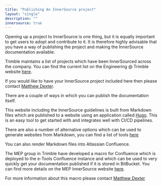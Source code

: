 ```yaml
---
title: "Publishing An InnerSource project"
layout: "single"
description: ""
innersource: true
---
```


Opening up a project to InnerSource is one thing, but it is equally important to get users to adopt and contribute to it. It is therefore highly advisable that you have a way of publishing the project and making the InnerSource documentation available.

Trimble maintains a list of projects which have been InnerSourced across the company. You can find the current list on the Engineering @ Trimble website [here](https://sites.google.com/trimble.com/engineering/how-we-develop/innersource-shared-components).

If you would like to have your InnerSource project included here then please contact [Matthew Dexter](mailto:matthew_dexter@trimble.com).

There are a couple of ways in which you can publish the documentation itself. 

This website including the InnerSource guidelines is built from Markdown files which are published to a website using an application
called [Hugo](https://gohugo.io/). This is an easy tool to get started with and integrates well with CI/CD pipelines.

There are also a number of alternative options which can be used to generate websites from Markdown, you can find a list of tools [here](https://www.markdownguide.org/tools/)

You can also render Markdown files into Atlassian Confluence. 

The MEP group in Trimble have developed a macro for Confluence which is deployed to the e-Tools Confluence instance and which can be used to very quickly
get your documentation published if it is stored in BitBucket. You can find more details on the MEP InnerSource website [here](https://confluence.trimble.tools/display/MEPG/MEP+InnerSource?file=raw/Guidelines/Publish_documentation_on_confluence.md). 

For more information about this macro please contact [Matthew Dexter](mailto:matthew_dexter@trimble.com)
